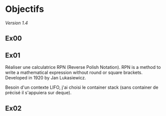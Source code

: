 # Objectifs

*Version 1.4*

## Ex00


## Ex01
Réaliser une calculatrice RPN (Reverse Polish Notation). RPN is a method to write a mathematical expression without round or square brackets. Developed in 1920 by Jan Lukasiewicz.

Besoin d'un contexte LIFO, j'ai choisi le container stack (sans container de précisé il s'appuiera sur deque).

## Ex02